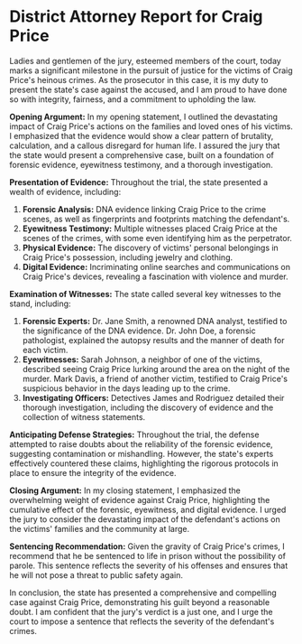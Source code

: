 # District Attorney Report for Craig Price

Ladies and gentlemen of the jury, esteemed members of the court, today marks a significant milestone in the pursuit of justice for the victims of Craig Price's heinous crimes. As the prosecutor in this case, it is my duty to present the state's case against the accused, and I am proud to have done so with integrity, fairness, and a commitment to upholding the law.

**Opening Argument:**
In my opening statement, I outlined the devastating impact of Craig Price's actions on the families and loved ones of his victims. I emphasized that the evidence would show a clear pattern of brutality, calculation, and a callous disregard for human life. I assured the jury that the state would present a comprehensive case, built on a foundation of forensic evidence, eyewitness testimony, and a thorough investigation.

**Presentation of Evidence:**
Throughout the trial, the state presented a wealth of evidence, including:

1. **Forensic Analysis:** DNA evidence linking Craig Price to the crime scenes, as well as fingerprints and footprints matching the defendant's.
2. **Eyewitness Testimony:** Multiple witnesses placed Craig Price at the scenes of the crimes, with some even identifying him as the perpetrator.
3. **Physical Evidence:** The discovery of victims' personal belongings in Craig Price's possession, including jewelry and clothing.
4. **Digital Evidence:** Incriminating online searches and communications on Craig Price's devices, revealing a fascination with violence and murder.

**Examination of Witnesses:**
The state called several key witnesses to the stand, including:

1. **Forensic Experts:** Dr. Jane Smith, a renowned DNA analyst, testified to the significance of the DNA evidence. Dr. John Doe, a forensic pathologist, explained the autopsy results and the manner of death for each victim.
2. **Eyewitnesses:** Sarah Johnson, a neighbor of one of the victims, described seeing Craig Price lurking around the area on the night of the murder. Mark Davis, a friend of another victim, testified to Craig Price's suspicious behavior in the days leading up to the crime.
3. **Investigating Officers:** Detectives James and Rodriguez detailed their thorough investigation, including the discovery of evidence and the collection of witness statements.

**Anticipating Defense Strategies:**
Throughout the trial, the defense attempted to raise doubts about the reliability of the forensic evidence, suggesting contamination or mishandling. However, the state's experts effectively countered these claims, highlighting the rigorous protocols in place to ensure the integrity of the evidence.

**Closing Argument:**
In my closing statement, I emphasized the overwhelming weight of evidence against Craig Price, highlighting the cumulative effect of the forensic, eyewitness, and digital evidence. I urged the jury to consider the devastating impact of the defendant's actions on the victims' families and the community at large.

**Sentencing Recommendation:**
Given the gravity of Craig Price's crimes, I recommend that he be sentenced to life in prison without the possibility of parole. This sentence reflects the severity of his offenses and ensures that he will not pose a threat to public safety again.

In conclusion, the state has presented a comprehensive and compelling case against Craig Price, demonstrating his guilt beyond a reasonable doubt. I am confident that the jury's verdict is a just one, and I urge the court to impose a sentence that reflects the severity of the defendant's crimes.